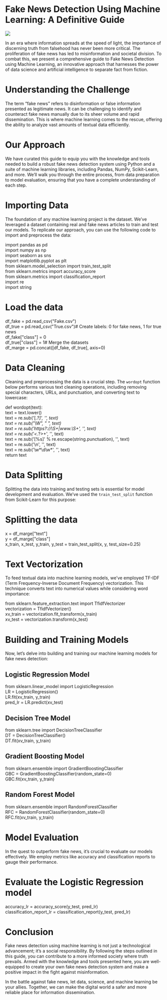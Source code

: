 
# Fake News Detection Using Machine Learning: A Definitive Guide

![](https://miro.medium.com/v2/resize:fit:274/1*DPo2mjlNaEQipdQyDBM9tg.jpeg)

In an era where information spreads at the speed of light, the importance of discerning truth from falsehood has never been more critical. The proliferation of fake news has led to misinformation and societal division. To combat this, we present a comprehensive guide to Fake News Detection using Machine Learning, an innovative approach that harnesses the power of data science and artificial intelligence to separate fact from fiction.

# Understanding the Challenge

The term “fake news” refers to disinformation or false information presented as legitimate news. It can be challenging to identify and counteract fake news manually due to its sheer volume and rapid dissemination. This is where machine learning comes to the rescue, offering the ability to analyze vast amounts of textual data efficiently.

# Our Approach

We have curated this guide to equip you with the knowledge and tools needed to build a robust fake news detection system using Python and a suite of machine learning libraries, including Pandas, NumPy, Scikit-Learn, and more. We’ll walk you through the entire process, from data preparation to model evaluation, ensuring that you have a complete understanding of each step.

# Importing Data

The foundation of any machine learning project is the dataset. We’ve leveraged a dataset containing real and fake news articles to train and test our models. To replicate our approach, you can use the following code to import and preprocess the data:

import pandas as pd  
import numpy as np  
import seaborn as sns  
import matplotlib.pyplot as plt  
from sklearn.model_selection import train_test_split  
from sklearn.metrics import accuracy_score  
from sklearn.metrics import classification_report  
import re  
import string

# Load the data  
df_fake = pd.read_csv("Fake.csv")  
df_true = pd.read_csv("True.csv")# Create labels: 0 for fake news, 1 for true news  
df_fake["class"] = 0  
df_true["class"] = 1# Merge the datasets  
df_marge = pd.concat([df_fake, df_true], axis=0)

# Data Cleaning

Cleaning and preprocessing the data is a crucial step. The  `wordopt`  function below performs various text cleaning operations, including removing special characters, URLs, and punctuation, and converting text to lowercase:

def wordopt(text):  
    text = text.lower()  
    text = re.sub('\[.*?\]', '', text)  
    text = re.sub("\\W", " ", text)  
    text = re.sub('https?://\S+|www\.\S+', '', text)  
    text = re.sub('<.*?>+', '', text)  
    text = re.sub('[%s]' % re.escape(string.punctuation), '', text)  
    text = re.sub('\n', '', text)  
    text = re.sub('\w*\d\w*', '', text)  
    return text

# Data Splitting

Splitting the data into training and testing sets is essential for model development and evaluation. We’ve used the  `train_test_split`  function from Scikit-Learn for this purpose:

# Splitting the data  
x = df_marge["text"]  
y = df_marge["class"]  
x_train, x_test, y_train, y_test = train_test_split(x, y, test_size=0.25)

# Text Vectorization

To feed textual data into machine learning models, we’ve employed TF-IDF (Term Frequency-Inverse Document Frequency) vectorization. This technique converts text into numerical values while considering word importance:

from sklearn.feature_extraction.text import TfidfVectorizer  
vectorization = TfidfVectorizer()  
xv_train = vectorization.fit_transform(x_train)  
xv_test = vectorization.transform(x_test)

# Building and Training Models

Now, let’s delve into building and training our machine learning models for fake news detection:

## Logistic Regression Model

from sklearn.linear_model import LogisticRegression  
LR = LogisticRegression()  
LR.fit(xv_train, y_train)  
pred_lr = LR.predict(xv_test)

## Decision Tree Model

from sklearn.tree import DecisionTreeClassifier  
DT = DecisionTreeClassifier()  
DT.fit(xv_train, y_train)

## Gradient Boosting Model

from sklearn.ensemble import GradientBoostingClassifier  
GBC = GradientBoostingClassifier(random_state=0)  
GBC.fit(xv_train, y_train)

## Random Forest Model

from sklearn.ensemble import RandomForestClassifier  
RFC = RandomForestClassifier(random_state=0)  
RFC.fit(xv_train, y_train)

# Model Evaluation

In the quest to outperform fake news, it’s crucial to evaluate our models effectively. We employ metrics like accuracy and classification reports to gauge their performance.

# Evaluate the Logistic Regression model  
accuracy_lr = accuracy_score(y_test, pred_lr)  
classification_report_lr = classification_report(y_test, pred_lr)

# Conclusion

Fake news detection using machine learning is not just a technological advancement; it’s a social responsibility. By following the steps outlined in this guide, you can contribute to a more informed society where truth prevails. Armed with the knowledge and tools presented here, you are well-equipped to create your own fake news detection system and make a positive impact in the fight against misinformation.

In the battle against fake news, let data, science, and machine learning be your allies. Together, we can make the digital world a safer and more reliable place for information dissemination.

[](https://medium.com/@alaminahmad65653?source=post_page-----89344d99633d--------------------------------)
